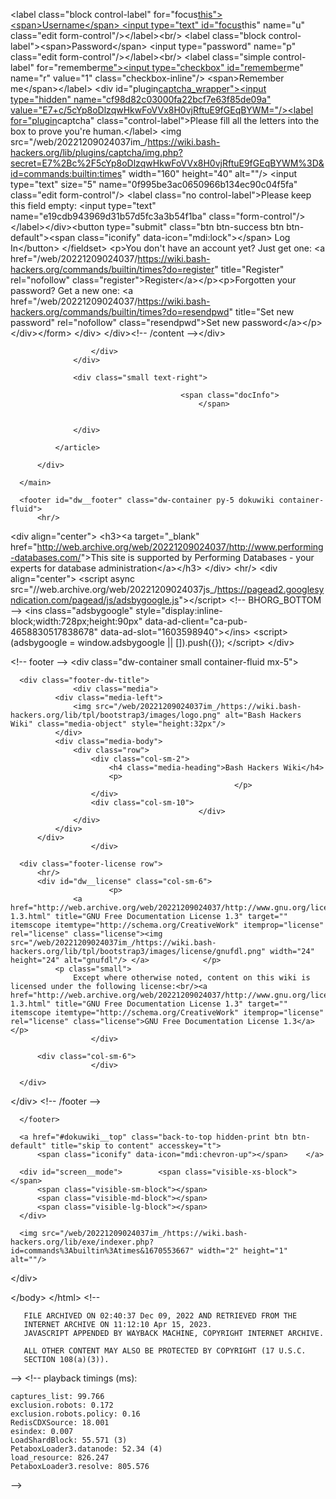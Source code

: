 \<label class="block control-label"
for="focus<u>this"\>\<span\>Username\</span\> \<input type="text"
id="focus</u>this" name="u" class="edit
form-control"/\>\</label\>\<br/\> \<label class="block
control-label"\>\<span\>Password\</span\> \<input type="password"
name="p" class="edit form-control"/\>\</label\>\<br/\> \<label
class="simple control-label" for="remember<u>me"\>\<input
type="checkbox" id="remember</u>me" name="r" value="1"
class="checkbox-inline"/\> \<span\>Remember me\</span\>\</label\> \<div
id="plugin<u>captcha_wrapper"\>\<input type="hidden"
name="cf98d82c03000fa22bcf7e63f85de09a"
value="E7+c/5cYp8oDlzqwHkwFoVVx8H0vjRftuE9fGEqBYWM="/\>\<label
for="plugin</u>captcha" class="control-label"\>Please fill all the
letters into the box to prove you're human.\</label\> \<img
src="/web/20221209024037im\_/<https://wiki.bash-hackers.org/lib/plugins/captcha/img.php?secret=E7%2Bc%2F5cYp8oDlzqwHkwFoVVx8H0vjRftuE9fGEqBYWM%3D&id=commands:builtin:times>"
width="160" height="40" alt=""/\> \<input type="text" size="5"
name="0f995be3ac0650966b134ec90c04f5fa" class="edit form-control"/\>
\<label class="no control-label"\>Please keep this field empty: \<input
type="text" name="e19cdb943969d31b57d5fc3a3b54f1ba"
class="form-control"/\>\</label\>\</div\>\<button type="submit"
class="btn btn-success btn btn-default"\>\<span class="iconify"
data-icon="mdi:lock"\>\</span\> Log In\</button\> \</fieldset\> \<p\>You
don't have an account yet? Just get one: \<a
href="/web/20221209024037/<https://wiki.bash-hackers.org/commands/builtin/times?do=register>"
title="Register" rel="nofollow"
class="register"\>Register\</a\>\</p\>\<p\>Forgotten your password? Get
a new one: \<a
href="/web/20221209024037/<https://wiki.bash-hackers.org/commands/builtin/times?do=resendpwd>"
title="Set new password" rel="nofollow" class="resendpwd"\>Set new
password\</a\>\</p\>\</div\>\</form\> \</div\> \</div\>\<!-- /content
--\>\</div\>

                      </div>
                  </div>

                  <div class="small text-right">

                                          <span class="docInfo">
                                              </span>
                      
                      
                  </div>

              </article>

          </div>

      </main>

      <footer id="dw__footer" class="dw-container py-5 dokuwiki container-fluid">
          <hr/>

\<div align="center"\> \<h3\>\<a target="\_blank"
href="<http://web.archive.org/web/20221209024037/http://www.performing-databases.com/>"\>This
site is supported by Performing Databases - your experts for database
administration\</a\>\</h3\> \</div\> \<hr/\> \<div align="center"\>
\<script async
src="//web.archive.org/web/20221209024037js\_/<https://pagead2.googlesyndication.com/pagead/js/adsbygoogle.js>"\>\</script\>
\<!-- BHORG_BOTTOM --\> \<ins class="adsbygoogle"
style="display:inline-block;width:728px;height:90px"
data-ad-client="ca-pub-4658830517838678"
data-ad-slot="1603598940"\>\</ins\> \<script\> (adsbygoogle =
window.adsbygoogle \|\| \[\]).push({}); \</script\> \</div\>

\<!-- footer --\> \<div class="dw-container small container-fluid
mx-5"\>

      <div class="footer-dw-title">
                  <div class="media">
              <div class="media-left">
                  <img src="/web/20221209024037im_/https://wiki.bash-hackers.org/lib/tpl/bootstrap3/images/logo.png" alt="Bash Hackers Wiki" class="media-object" style="height:32px"/>
              </div>
              <div class="media-body">
                  <div class="row">
                      <div class="col-sm-2">
                          <h4 class="media-heading">Bash Hackers Wiki</h4>
                          <p>
                                                      </p>
                      </div>
                      <div class="col-sm-10">
                                              </div>
                  </div>
              </div>
          </div>
                      </div>

      <div class="footer-license row">
          <hr/>
          <div id="dw__license" class="col-sm-6">
                          <p>
                  <a href="http://web.archive.org/web/20221209024037/http://www.gnu.org/licenses/fdl-1.3.html" title="GNU Free Documentation License 1.3" target="" itemscope itemtype="http://schema.org/CreativeWork" itemprop="license" rel="license" class="license"><img src="/web/20221209024037im_/https://wiki.bash-hackers.org/lib/tpl/bootstrap3/images/license/gnufdl.png" width="24" height="24" alt="gnufdl"/> </a>            </p>
              <p class="small">
                  Except where otherwise noted, content on this wiki is licensed under the following license:<br/><a href="http://web.archive.org/web/20221209024037/http://www.gnu.org/licenses/fdl-1.3.html" title="GNU Free Documentation License 1.3" target="" itemscope itemtype="http://schema.org/CreativeWork" itemprop="license" rel="license" class="license">GNU Free Documentation License 1.3</a>            </p>
                      </div>

          <div class="col-sm-6">
                      </div>

      </div>

\</div\> \<!-- /footer --\>

      </footer>

      <a href="#dokuwiki__top" class="back-to-top hidden-print btn btn-default" title="skip to content" accesskey="t">
          <span class="iconify" data-icon="mdi:chevron-up"></span>    </a>

      <div id="screen__mode">        <span class="visible-xs-block"></span>
          <span class="visible-sm-block"></span>
          <span class="visible-md-block"></span>
          <span class="visible-lg-block"></span>
      </div>

      <img src="/web/20221209024037im_/https://wiki.bash-hackers.org/lib/exe/indexer.php?id=commands%3Abuiltin%3Atimes&1670553667" width="2" height="1" alt=""/>

\</div\>

\</body\> \</html\> \<!--

       FILE ARCHIVED ON 02:40:37 Dec 09, 2022 AND RETRIEVED FROM THE
       INTERNET ARCHIVE ON 11:12:10 Apr 15, 2023.
       JAVASCRIPT APPENDED BY WAYBACK MACHINE, COPYRIGHT INTERNET ARCHIVE.

       ALL OTHER CONTENT MAY ALSO BE PROTECTED BY COPYRIGHT (17 U.S.C.
       SECTION 108(a)(3)).

--\> \<!-- playback timings (ms):

    captures_list: 99.766
    exclusion.robots: 0.172
    exclusion.robots.policy: 0.16
    RedisCDXSource: 18.001
    esindex: 0.007
    LoadShardBlock: 55.571 (3)
    PetaboxLoader3.datanode: 52.34 (4)
    load_resource: 826.247
    PetaboxLoader3.resolve: 805.576

--\>
